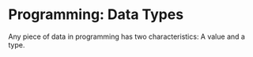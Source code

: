 # Programming: Data Types

Any piece of data in programming has two characteristics: A value and a type.
